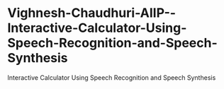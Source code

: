# Vighnesh-Chaudhuri-AIIP--Interactive-Calculator-Using-Speech-Recognition-and-Speech-Synthesis
Interactive Calculator Using Speech Recognition and Speech Synthesis
